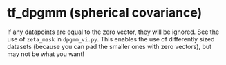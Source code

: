 # tf_dpgmm (spherical covariance)
If any datapoints are equal to the zero vector, they will be ignored. See the use of ```zeta_mask``` in ```dpgmm_vi.py```. This enables the use of differently sized datasets (because you can pad the smaller ones with zero vectors), but may not be what you want!